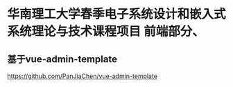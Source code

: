 # 华南理工大学春季电子系统设计和嵌入式系统理论与技术课程项目 前端部分、
## 基于vue-admin-template
https://github.com/PanJiaChen/vue-admin-template